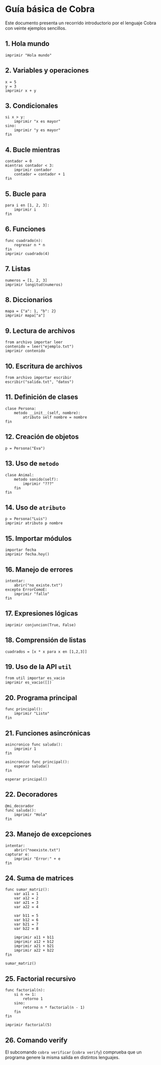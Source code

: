 # Guía básica de Cobra

Este documento presenta un recorrido introductorio por el lenguaje Cobra con veinte ejemplos sencillos.

## 1. Hola mundo
```cobra
imprimir "Hola mundo"
```

## 2. Variables y operaciones
```cobra
x = 5
y = 3
imprimir x + y
```

## 3. Condicionales
```cobra
si x > y:
    imprimir "x es mayor"
sino:
    imprimir "y es mayor"
fin
```

## 4. Bucle mientras
```cobra
contador = 0
mientras contador < 3:
    imprimir contador
    contador = contador + 1
fin
```

## 5. Bucle para
```cobra
para i en [1, 2, 3]:
    imprimir i
fin
```

## 6. Funciones
```cobra
func cuadrado(n):
    regresar n * n
fin
imprimir cuadrado(4)
```

## 7. Listas
```cobra
numeros = [1, 2, 3]
imprimir longitud(numeros)
```

## 8. Diccionarios
```cobra
mapa = {"a": 1, "b": 2}
imprimir mapa["a"]
```

## 9. Lectura de archivos
```cobra
from archivo importar leer
contenido = leer("ejemplo.txt")
imprimir contenido
```

## 10. Escritura de archivos
```cobra
from archivo importar escribir
escribir("salida.txt", "datos")
```

## 11. Definición de clases
```cobra
clase Persona:
    metodo __init__(self, nombre):
        atributo self nombre = nombre
fin
```

## 12. Creación de objetos
```cobra
p = Persona("Eva")
```

## 13. Uso de `metodo`
```cobra
clase Animal:
    metodo sonido(self):
        imprimir "???"
    fin
fin
```

## 14. Uso de `atributo`
```cobra
p = Persona("Luis")
imprimir atributo p nombre
```

## 15. Importar módulos
```cobra
importar fecha
imprimir fecha.hoy()
```

## 16. Manejo de errores
```cobra
intentar:
    abrir("no_existe.txt")
excepto ErrorComoE:
    imprimir "fallo"
fin
```

## 17. Expresiones lógicas
```cobra
imprimir conjuncion(True, False)
```

## 18. Comprensión de listas
```cobra
cuadrados = [x * x para x en [1,2,3]]
```

## 19. Uso de la API `util`
```cobra
from util importar es_vacio
imprimir es_vacio([])
```

## 20. Programa principal
```cobra
func principal():
    imprimir "Listo"
fin
```

## 21. Funciones asincrónicas
```cobra
asincronico func saluda():
    imprimir 1
fin

asincronico func principal():
    esperar saluda()
fin

esperar principal()
```

## 22. Decoradores
```cobra
@mi_decorador
func saluda():
    imprimir "Hola"
fin
```

## 23. Manejo de excepciones
```cobra
intentar:
    abrir("noexiste.txt")
capturar e:
    imprimir "Error:" + e
fin
```

## 24. Suma de matrices
```cobra
func sumar_matriz():
    var a11 = 1
    var a12 = 2
    var a21 = 3
    var a22 = 4

    var b11 = 5
    var b12 = 6
    var b21 = 7
    var b22 = 8

    imprimir a11 + b11
    imprimir a12 + b12
    imprimir a21 + b21
    imprimir a22 + b22
fin

sumar_matriz()
```

## 25. Factorial recursivo
```cobra
func factorial(n):
    si n <= 1:
        retorno 1
    sino:
        retorno n * factorial(n - 1)
    fin
fin

imprimir factorial(5)
```

## 26. Comando verify
El subcomando `cobra verificar` (`cobra verify`) comprueba que un programa
genere la misma salida en distintos lenguajes.
